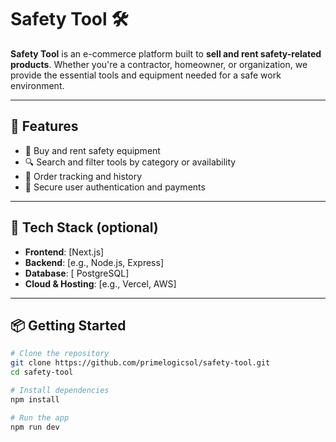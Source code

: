 # Safety Tool 🛠️

**Safety Tool** is an e-commerce platform built to **sell and rent safety-related products**. Whether you're a contractor, homeowner, or organization, we provide the essential tools and equipment needed for a safe work environment.

---

## 🚀 Features

- 🛒 Buy and rent safety equipment
- 🔍 Search and filter tools by category or availability
- 🧾 Order tracking and history
- 🔐 Secure user authentication and payments

---

## 📁 Tech Stack (optional)

- **Frontend**: [Next.js]
- **Backend**: [e.g., Node.js, Express]
- **Database**: [ PostgreSQL]
- **Cloud & Hosting**: [e.g., Vercel, AWS]

---

## 📦 Getting Started

```bash
# Clone the repository
git clone https://github.com/primelogicsol/safety-tool.git
cd safety-tool

# Install dependencies
npm install

# Run the app
npm run dev
